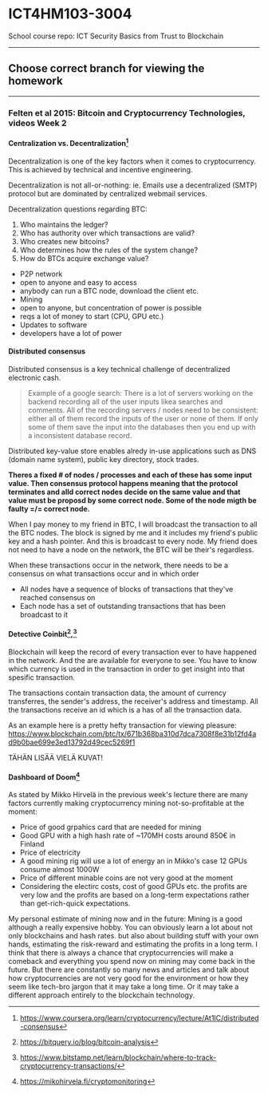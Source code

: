# ICT4HM103-3004
School course repo: ICT Security Basics from Trust to Blockchain


***
## Choose correct branch for viewing the homework
***

### Felten et al 2015: Bitcoin and Cryptocurrency Technologies, videos Week 2

#### Centralization vs. Decentralization[^coursera]

Decentralization is one of the key factors when it comes to cryptocurrency. This is achieved by technical and incentive engineering.

Decentralization is not all-or-nothing: ie. Emails use a decentralized (SMTP) protocol but are dominated by centralized webmail services.

Decentralization questions regarding BTC:
1. Who maintains the ledger?
2. Who has authority over which transactions are valid?
3. Who creates new bitcoins?
4. Who determines how the rules of the system change?
5. How do BTCs acquire exchange value?

- P2P network
 - open to anyone and easy to access
 - anybody can run a BTC node, download the client etc.
- Mining
 - open to anyone, but concentration of power is possible
 - reqs a lot of money to start (CPU, GPU etc.)
- Updates to software
 - developers have a lot of power

#### Distributed consensus

Distributed consensus is a key technical challenge of decentralized electronic cash.

> Example of a google search: There is a lot of servers working on the backend recording all of the user inputs likea searches and comments. All of the recording servers / nodes need to be consistent: either all of them record the inputs of the user or none of them. If only some of them save the input into the databases then you end up with a inconsistent database record.

Distributed key-value store enables alredy in-use applications such as DNS (domain name system), public key directory, stock trades.

**Theres a fixed # of nodes / processes and each of these has some input value. Then consensus protocol happens meaning that the protocol terminates and alld correct nodes decide on the same value and that value must be proposd by some correct node. Some of the node migth be faulty =/= correct node.**

When I pay money to my friend in BTC, I will broadcast the transaction to all the BTC nodes. 
The block is signed by me and it includes my friend's public key and a hash pointer. And this is broadcast to every node. My friend does not need to have a node on the network, the BTC will be their's regardless.

When these transactions occur in the network, there needs to be a consensus on what transactions occur and in which order
- All nodes have a sequence of blocks of transactions that they've reached consensus on
- Each node has a set of outstanding transactions that has been broadcast to it

#### Detective Coinbit[^bitquery],[^bitstamp]

Blockchain will keep the record of every transaction ever to have happened in the network. And the are available for everyone to see. You have to know which currency is used in the transaction in order to get insight into that spesific transaction.

The transactions contain transaction data, the amount of currency transferres, the sender's address, the receiver's address and timestamp. All the transactions receive an id which is a has of all the transaction data.

As an example here is a pretty hefty transaction for viewing pleasure: https://www.blockchain.com/btc/tx/671b368ba310d7dca7308f8e31b12fd4ad9b0bae699e3ed13792d49cec5269f1 

TÄHÄN LISÄÄ VIELÄ KUVAT!

#### Dashboard of Doom[^dashboard]

As stated by Mikko Hirvelä in the previous week's lecture there are many factors currently making cryptocurrency mining not-so-profitable at the moment:
- Price of good grpahics card that are needed for mining
 - Good GPU with a high hash rate of ~170MH costs around 850€ in Finland
- Price of electricity
 - A good mining rig will use a lot of energy an in Mikko's case 12 GPUs consume almost 1000W
- Price of different minable coins are not very good at the moment
 - Considering the electirc costs, cost of good GPUs etc. the profits are very low and the profits are based on a long-term expectations rather than get-rich-quick expectations.

 My personal estimate of mining now and in the future:
 Mining is a good although a really expensive hobby. You can obviously learn a lot about not only blockchains and hash rates. but also about building stuff with your own hands, estimating the risk-reward and estimating the profits in a long term. I think that there is always a chance that cryptocurrencies will make a comeback and everything you spend now on mining may come back in the future. But there are constantly so many news and articles and talk about how cryptocurrencies are not very good for the environment or how they seem like tech-bro jargon that it may take a long time. Or it may take a different approach entirely to the blockchain technology.





[^coursera]: https://www.coursera.org/learn/cryptocurrency/lecture/At1IC/distributed-consensus
[^bitquery]: https://bitquery.io/blog/bitcoin-analysis
[^bitstamp]: https://www.bitstamp.net/learn/blockchain/where-to-track-cryptocurrency-transactions/
[^dashboard]: https://mikohirvela.fi/cryptomonitoring